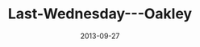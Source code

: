 ---
layout: music 
title: "Last-Wednesday---Oakley"
series: "#culture"
date: 2013-09-27 
description: "Last Wednesday - Oakley"
audio: "http://www.crossroads.net/players/media/hq/092513_lw_oakley.mp3"
audio-duration: "42:33"
---